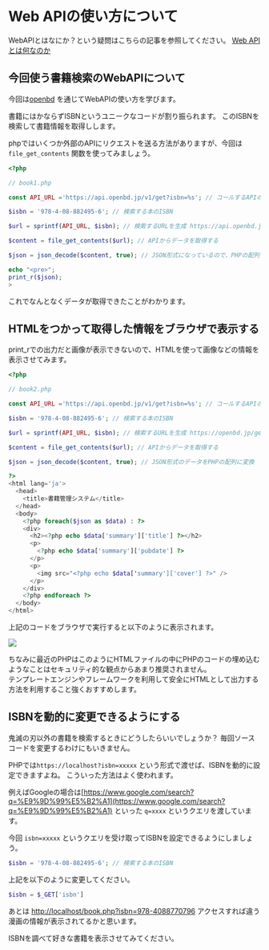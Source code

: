 # Web APIの使い方について

WebAPIとはなにか？という疑問はこちらの記事を参照してください。
[Web APIとは何なのか](https://qiita.com/NagaokaKenichi/items/df4c8455ab527aeacf02)

## 今回使う書籍検索のWebAPIについて

今回は[openbd](https://openbd.jp) を通じてWebAPIの使い方を学びます。

書籍にはかならずISBNというユニークなコードが割り振られます。
このISBNを検索して書籍情報を取得しします。


phpではいくつか外部のAPIにリクエストを送る方法がありますが、今回は `file_get_contents` 関数を使ってみましょう。

```php
<?php

// book1.php

const API_URL ='https://api.openbd.jp/v1/get?isbn=%s'; // コールするAPIのベースとなるURLを定数で定義

$isbn = '978-4-08-882495-6'; // 検索する本のISBN

$url = sprintf(API_URL, $isbn); // 検索するURLを生成 https://api.openbd.jp/v1/get?isbn=978-4-08-882495-6

$content = file_get_contents($url); // APIからデータを取得する

$json = json_decode($content, true); // JSON形式になっているので、PHPの配列に変換

echo "<pre>";
print_r($json);
>
```

これでなんとなくデータが取得できたことがわかります。

## HTMLをつかって取得した情報をブラウザで表示する

print_rでの出力だと画像が表示できないので、HTMLを使って画像などの情報を表示させてみます。


```php
<?php

// book2.php

const API_URL ='https://api.openbd.jp/v1/get?isbn=%s'; // コールするAPIのベースとなるURL

$isbn = '978-4-08-882495-6'; // 検索する本のISBN

$url = sprintf(API_URL, $isbn); // 検索するURLを生成 https://openbd.jp/get?isbn=978-4-08-882495-6

$content = file_get_contents($url); // APIからデータを取得する

$json = json_decode($content, true); // JSON形式のデータをPHPの配列に変換

?>
<html lang='ja'>
  <head>
    <title>書籍管理システム</title>
  </head>
  <body>
    <?php foreach($json as $data) : ?>
    <div>
      <h2><?php echo $data['summary']['title'] ?></h2>
      <p>
        <?php echo $data['summary']['pubdate'] ?>
      </p>
      <p>
        <img src="<?php echo $data['summary']['cover'] ?>" />
      </p>
    </div>
    <?php endforeach ?>
  </body>
</html>
```

上記のコードをブラウザで実行すると以下のように表示されます。

![](/images/img1.png)

<p class="alert">
ちなみに最近のPHPはこのようにHTMLファイルの中にPHPのコードの埋め込むようなことはセキュリティ的な観点からあまり推奨されません。  <br>
テンプレートエンジンやフレームワークを利用して安全にHTMLとして出力する方法を利用すること強くおすすめします。
</p>


## ISBNを動的に変更できるようにする

鬼滅の刃以外の書籍を検索するときにどうしたらいいでしょうか？
毎回ソースコードを変更するわけにもいきません。


PHPでは`https://localhost?isbn=xxxxx` という形式で渡せば、ISBNを動的に設定できますよね。
こういった方法はよく使われます。

例えばGoogleの場合は[https://www.google.com/search?q=%E9%9D%99%E5%B2%A1](https://www.google.com/search?q=%E9%9D%99%E5%B2%A1) といった `q=xxxx` というクエリを渡しています。


今回 `isbn=xxxxx` というクエリを受け取ってISBNを設定できるようにしましょう。

```php
$isbn = '978-4-08-882495-6'; // 検索する本のISBN
```

上記を以下のように変更してください。


```php
$isbn = $_GET['isbn']
```

あとは [http://localhost/book.php?isbn=978-4088770796](http://localhost/book.php?isbn=978-4088770796) アクセスすれば違う漫画の情報が表示されてるかと思います。

ISBNを調べて好きな書籍を表示させてみてください。



